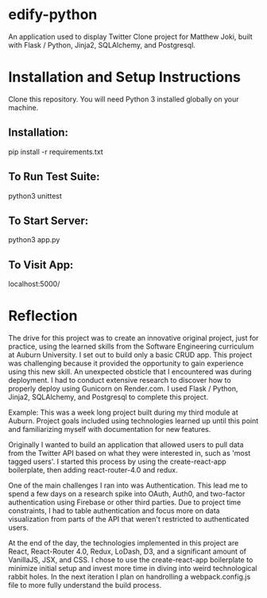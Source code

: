 # edify-python

An application used to display Twitter Clone project for Matthew Joki, built with Flask / Python, Jinja2, SQLAlchemy, and Postgresql.

# Installation and Setup Instructions

Clone this repository. You will need Python 3 installed globally on your machine.

## Installation:

pip install -r requirements.txt

## To Run Test Suite:

python3 unittest

## To Start Server:

python3 app.py

## To Visit App:

localhost:5000/

# Reflection
The drive for this project was to create an innovative original project, just for practice, using the learned skills from the Software Engineering curriculum at Auburn University.
I set out to build only a basic CRUD app.
This project was challenging because it provided the opportunity to gain experience using this new skill.
An unexpected obsticle that I encountered was during deployment.  I had to conduct extensive research to discover how to properly deploy using Gunicorn on Render.com.
I used Flask / Python, Jinja2, SQLAlchemy, and Postgresql to complete this project.

Example:
This was a week long project built during my third module at Auburn. Project goals included using technologies learned up until this point and familiarizing myself with documentation for new features.

Originally I wanted to build an application that allowed users to pull data from the Twitter API based on what they were interested in, such as 'most tagged users'. I started this process by using the create-react-app boilerplate, then adding react-router-4.0 and redux.

One of the main challenges I ran into was Authentication. This lead me to spend a few days on a research spike into OAuth, Auth0, and two-factor authentication using Firebase or other third parties. Due to project time constraints, I had to table authentication and focus more on data visualization from parts of the API that weren't restricted to authenticated users.

At the end of the day, the technologies implemented in this project are React, React-Router 4.0, Redux, LoDash, D3, and a significant amount of VanillaJS, JSX, and CSS. I chose to use the create-react-app boilerplate to minimize initial setup and invest more time in diving into weird technological rabbit holes. In the next iteration I plan on handrolling a webpack.config.js file to more fully understand the build process.
